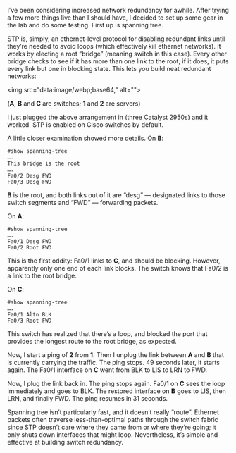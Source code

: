 <!--# set var="title" value="Spanning Tree Protocol Introduction" -->
<!--# set var="date" value="March 16, 2006" -->

<!--# include file="include/top.html" -->

I’ve been considering increased network redundancy for awhile. After trying a few more things live than I should have, I decided to set up some gear in the lab and do some testing. First up is spanning tree.

STP is, simply, an ethernet-level protocol for disabling redundant links until they’re needed to avoid loops (which effectively kill ethernet networks). It works by electing a root “bridge” (meaning switch in this case). Every other bridge checks to see if it has more than one link to the root; if it does, it puts every link but one in blocking state. This lets you build neat redundant networks:

<img src="data:image/webp;base64,<!--# include file="images/stp.webp.base64" -->" alt="">

(__A__, __B__ and __C__ are switches; __1__ and __2__ are servers)

I just plugged the above arrangement in (three Catalyst 2950s) and it worked. STP is enabled on Cisco switches by default.

A little closer examination showed more details. On __B__:

	#show spanning-tree
	….
	This bridge is the root
	….
	Fa0/2 Desg FWD
	Fa0/3 Desg FWD

__B__ is the root, and both links out of it are “desg” — designated links to those switch segments and “FWD” — forwarding packets.

On __A__:

	#show spanning-tree
	….
	Fa0/1 Desg FWD
	Fa0/2 Root FWD

This is the first oddity: Fa0/1 links to __C__, and should be blocking. However, apparently only one end of each link blocks. The switch knows that Fa0/2 is a link to the root bridge.

On __C__:

	#show spanning-tree
	….
	Fa0/1 Altn BLK
	Fa0/3 Root FWD

This switch has realized that there’s a loop, and blocked the port that provides the longest route to the root bridge, as expected.

Now, I start a ping of __2__ from __1__. Then I unplug the link between __A__ and __B__ that is currently carrying the traffic. The ping stops. 49 seconds later, it starts again. The Fa0/1 interface on __C__ went from BLK to LIS to LRN to FWD.

Now, I plug the link back in. The ping stops again. Fa0/1 on __C__ sees the loop immediately and goes to BLK. The restored interface on __B__ goes to LIS, then LRN, and finally FWD. The ping resumes in 31 seconds.

Spanning tree isn’t particularly fast, and it doesn’t really “route”. Ethernet packets often traverse less-than-optimal paths through the switch fabric since STP doesn’t care where they came from or where they’re going; it only shuts down interfaces that might loop. Nevertheless, it’s simple and effective at building switch redundancy.

<!--# include file="include/bottom.html" -->
